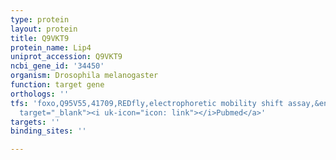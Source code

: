 ```yaml
---
type: protein
layout: protein
title: Q9VKT9
protein_name: Lip4
uniprot_accession: Q9VKT9
ncbi_gene_id: '34450'
organism: Drosophila melanogaster
function: target gene
orthologs: ''
tfs: 'foxo,Q95V55,41709,REDfly,electrophoretic mobility shift assay,&ensp;<a href="https://www.ncbi.nlm.nih.gov/pubmed/?term=20965965%5Buid%5D+OR+18234213%5Buid%5D"
  target="_blank"><i uk-icon="icon: link"></i>Pubmed</a>'
targets: ''
binding_sites: ''

---
```

